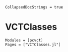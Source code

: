 ```@meta
CollapsedDocStrings = true
```

# VCTClasses

```@autodocs
Modules = [pcvct]
Pages = ["VCTClasses.jl"]
```